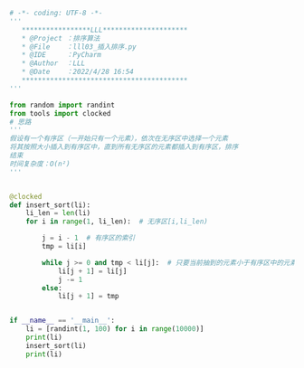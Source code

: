 
<BlogInfo id="1372" title="4.插入排序" author="白日梦想猿" pv=0 read_times=0 pre_cost_time="0分45秒" category="排序算法" tag_list="['排序算法']" create_time="2022.04.28 16:54:06" update_time="2022.04.28 18:41:17" />

```python
# -*- coding: UTF-8 -*-
'''
   *****************LLL*********************
   * @Project ：排序算法                       
   * @File    ：lll03_插入排序.py
   * @IDE     ：PyCharm             
   * @Author  ：LLL                         
   * @Date    ：2022/4/28 16:54             
   *****************************************
'''

from random import randint
from tools import clocked
# 思路
'''
假设有一个有序区（一开始只有一个元素），依次在无序区中选择一个元素
将其按照大小插入到有序区中，直到所有无序区的元素都插入到有序区，排序
结束
时间复杂度：O(n²)
'''


@clocked
def insert_sort(li):
    li_len = len(li)
    for i in range(1, li_len):  # 无序区[i,li_len)

        j = i - 1  # 有序区的索引
        tmp = li[i]

        while j >= 0 and tmp < li[j]:  # 只要当前抽到的元素小于有序区中的元素，有效区中的元素就后移一位
            li[j + 1] = li[j]
            j -= 1
        else:
            li[j + 1] = tmp


if __name__ == '__main__':
    li = [randint(1, 100) for i in range(10000)]
    print(li)
    insert_sort(li)
    print(li)

```
